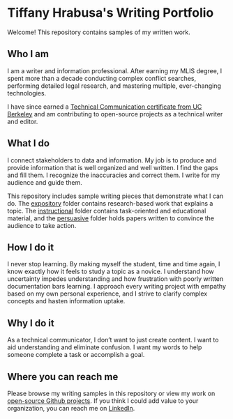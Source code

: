 # Tiffany Hrabusa's Writing Portfolio
Welcome! This repository contains samples of my written work.

## Who I am
I am a writer and information professional. After earning my MLIS degree, I spent more than a decade conducting complex conflict searches, performing detailed legal research, and mastering multiple, ever-changing technologies. 

I have since earned a [Technical Communication certificate from UC Berkeley](https://extension.berkeley.edu/public/category/courseCategoryCertificateProfile.do?method=load&certificateId=17211&selectedProgramAreaId=15550&selectedProgramStreamId=15615) and am contributing to open-source projects as a technical writer and editor.

## What I do
I connect stakeholders to data and information. My job is to produce and provide information that is well organized and well written. I find the gaps and fill them. I recognize the inaccuracies and correct them. I write for my audience and guide them.

This repository includes sample writing pieces that demonstrate what I can do. The [expository](/expository/) folder contains research-based work that explains a topic. The [instructional](/instructional/) folder contains task-oriented and educational material, and the [persuasive](/persuasive/) folder holds papers written to convince the audience to take action.

## How I do it
I never stop learning. By making myself the student, time and time again, I know exactly how it feels to study a topic as a novice. I understand how uncertainty impedes understanding and how frustration with poorly written documentation bars learning. I approach every writing project with empathy based on my own personal experience, and I strive to clarify complex concepts and hasten information uptake.

## Why I do it
As a technical communicator, I don’t want to just create content. I want to aid understanding and eliminate confusion. I want my words to help someone complete a task or accomplish a goal. 

## Where you can reach me
Please browse my writing samples in this repository or view my work on [open-source Github projects](https://github.com/tiffany76). If you think I could add value to your organization, you can reach me on [LinkedIn](www.linkedin.com/in/tiffany-hrabusa). 

